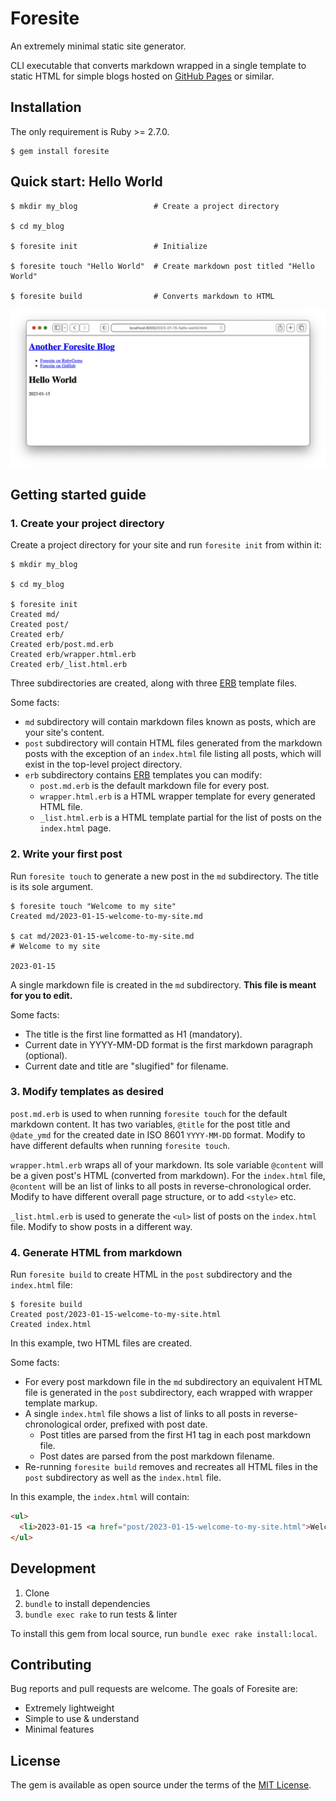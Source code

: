 # Foresite

An extremely minimal static site generator.

CLI executable that converts markdown wrapped in a single template to static HTML for simple blogs hosted on [GitHub Pages](https://pages.github.com/) or similar.

## Installation

The only requirement is Ruby >= 2.7.0.

    $ gem install foresite

## Quick start: Hello World

    $ mkdir my_blog                 # Create a project directory

    $ cd my_blog

    $ foresite init                 # Initialize

    $ foresite touch "Hello World"  # Create markdown post titled "Hello World"

    $ foresite build                # Converts markdown to HTML

![Screenshot of Hello World post](screenshot.png)

## Getting started guide

### 1. Create your project directory

Create a project directory for your site and run `foresite init` from within it:

    $ mkdir my_blog

    $ cd my_blog

    $ foresite init
    Created md/
    Created post/
    Created erb/
    Created erb/post.md.erb
    Created erb/wrapper.html.erb
    Created erb/_list.html.erb

Three subdirectories are created, along with three [ERB](https://docs.ruby-lang.org/en/3.2/ERB.html) template files.

Some facts:

* `md` subdirectory will contain markdown files known as posts, which are your site's content.
* `post` subdirectory will contain HTML files generated from the markdown posts with the exception of an `index.html` file listing all posts, which will exist in the top-level project directory.
* `erb` subdirectory contains [ERB](https://docs.ruby-lang.org/en/3.2/ERB.html) templates you can modify:
  * `post.md.erb` is the default markdown file for every post.
  * `wrapper.html.erb` is a HTML wrapper template for every generated HTML file.
  * `_list.html.erb` is a HTML template partial for the list of posts on the `index.html` page.

### 2. Write your first post

Run `foresite touch` to generate a new post in the `md` subdirectory. The title is its sole argument.

    $ foresite touch "Welcome to my site"
    Created md/2023-01-15-welcome-to-my-site.md

    $ cat md/2023-01-15-welcome-to-my-site.md
    # Welcome to my site
    
    2023-01-15

A single markdown file is created in the `md` subdirectory. **This file is meant for you to edit.**

Some facts:

* The title is the first line formatted as H1 (mandatory).
* Current date in YYYY-MM-DD format is the first markdown paragraph (optional).
* Current date and title are "slugified" for filename.

### 3. Modify templates as desired

`post.md.erb` is used to when running `foresite touch` for the default markdown content. It has two variables, `@title` for the post title and `@date_ymd` for the created date in ISO 8601 `YYYY-MM-DD` format. Modify to have different defaults when running `foresite touch`.

`wrapper.html.erb` wraps all of your markdown. Its sole variable `@content` will be a given post's HTML (converted from markdown). For the `index.html` file, `@content` will be an list of links to all posts in reverse-chronological order. Modify to have different overall page structure, or to add `<style>` etc.

`_list.html.erb` is used to generate the `<ul>` list of posts on the `index.html` file. Modify to show posts in a different way.

### 4. Generate HTML from markdown

Run `foresite build` to create HTML in the `post` subdirectory and the `index.html` file:

    $ foresite build
    Created post/2023-01-15-welcome-to-my-site.html
    Created index.html

In this example, two HTML files are created.

Some facts:

* For every post markdown file in the `md` subdirectory an equivalent HTML file is generated in the `post` subdirectory, each wrapped with wrapper template markup.
* A single `index.html` file shows a list of links to all posts in reverse-chronological order, prefixed with post date.
  * Post titles are parsed from the first H1 tag in each post markdown file.
  * Post dates are parsed from the post markdown filename.
* Re-running `foresite build` removes and recreates all HTML files in the `post` subdirectory as well as the `index.html` file.

In this example, the `index.html` will contain:

```html
<ul>
  <li>2023-01-15 <a href="post/2023-01-15-welcome-to-my-site.html">Welcome to my site</a></li>
</ul>
```

## Development

1. Clone
2. `bundle` to install dependencies
3. `bundle exec rake` to run tests & linter

To install this gem from local source, run `bundle exec rake install:local`.

## Contributing

Bug reports and pull requests are welcome. The goals of Foresite are:

* Extremely lightweight
* Simple to use & understand
* Minimal features

## License

The gem is available as open source under the terms of the [MIT License](https://opensource.org/licenses/MIT).
